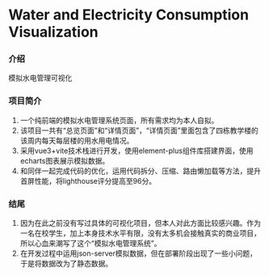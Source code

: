# Water and Electricity Consumption Visualization

### 介绍
模拟水电管理可视化

### 项目简介
1. 一个纯前端的模拟水电管理系统页面，所有需求均为本人自拟。  
2. 该项目一共有“总览页面”和“详情页面”，“详情页面”里面包含了四栋教学楼的该周内每天每层楼的用水用电情况。
3. 采用vue3+vite技术栈进行开发，使用element-plus组件库搭建界面，使用echarts图表展示模拟数据。
4. 和同伴一起完成代码的优化，运用代码拆分、压缩、路由懒加载等方法，提升首屏性能，将lighthouse评分提高至96分。

### 结尾
1. 因为在此之前没有写过具体的可视化项目，但本人对此方面比较感兴趣。作为一名在校学生，加上本身技术水平有限，没有太多机会接触真实的商业项目，所以心血来潮写了这个“模拟水电管理系统”。
2. 在开发过程中运用json-server模拟数据，但在部署阶段出现了一些小问题，于是将数据改为了静态数据。
